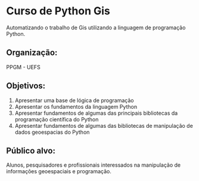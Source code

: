 # Curso de Python Gis

Automatizando o trabalho de Gis utilizando a linguagem de programação Python.

## Organização:

PPGM - UEFS

## Objetivos:

1. Apresentar uma base de lógica de programação
1. Apresentar os fundamentos da linguagem Python
1. Apresentar fundamentos de algumas das principais bibliotecas da programação científica do Python
1. Apresentar fundamentos de algumas das bibliotecas de manipulação de dados geoespacias do Python

## Público alvo:

Alunos, pesquisadores e profissionais interessados na manipulação de informações geoespaciais e programação.


